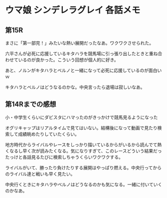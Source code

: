# ウマ娘 シンデレラグレイ 各話メモ

## 第15R

まさに「第一部完！」みたいな熱い展開だったなあ。ワクワクさせられた。

六平さんが必死に応援しているキタハラを競馬場に引っ張り出したときと重ね合わせているのが良かった。こういう回想が個人的に好き。

あと、ノルンがキタハラとベルノと一緒になって必死に応援しているのが面白いｗ

キタハラとベルノはどうなるのかな。中央言ったら退場は寂しいなあ。

## 第14Rまでの感想

小・中学生くらいにダビスタにハマったのがきっかけで競馬見るようになった

オグリキャップはリアルタイムで見てはいない。結構後になって動画で見たり検索して成績眺めたりしていたくらい。

地方時代からライバルやレースをしっかり描いているからがいるから読んでて熱くなるし早く次が読みたくなる。気になりすぎて、このレースどういう結果だったっけと各話見るたびに検索しちゃうくらいワクワクする。

ライバルがいて、勝ったり負けたりする展開はやっぱり燃える。中央行ってからのライバル達と戦いも早く見たい。

中央行くときにキタハラやベルノはどうなるのかも気になる。一緒に付いていくのかなあ。
